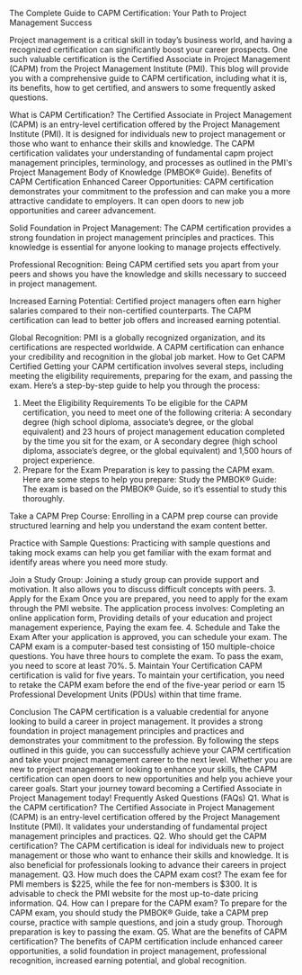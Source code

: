 The Complete Guide to CAPM Certification: Your Path to Project Management Success

Project management is a critical skill in today’s business world, and having a recognized certification can significantly boost your career prospects. One such valuable certification is the Certified Associate in Project Management (CAPM) from the Project Management Institute (PMI). This blog will provide you with a comprehensive guide to CAPM certification, including what it is, its benefits, how to get certified, and answers to some frequently asked questions.

What is CAPM Certification?
The Certified Associate in Project Management (CAPM) is an entry-level certification offered by the Project Management Institute (PMI). It is designed for individuals new to project management or those who want to enhance their skills and knowledge. The CAPM certification validates your understanding of fundamental capm project management principles, terminology, and processes as outlined in the PMI's Project Management Body of Knowledge (PMBOK® Guide).
Benefits of CAPM Certification
Enhanced Career Opportunities: CAPM certification demonstrates your commitment to the profession and can make you a more attractive candidate to employers. It can open doors to new job opportunities and career advancement.


Solid Foundation in Project Management: The CAPM certification provides a strong foundation in project management principles and practices. This knowledge is essential for anyone looking to manage projects effectively.


Professional Recognition: Being CAPM certified sets you apart from your peers and shows you have the knowledge and skills necessary to succeed in project management.


Increased Earning Potential: Certified project managers often earn higher salaries compared to their non-certified counterparts. The CAPM certification can lead to better job offers and increased earning potential.


Global Recognition: PMI is a globally recognized organization, and its certifications are respected worldwide. A CAPM certification can enhance your credibility and recognition in the global job market.
How to Get CAPM Certified
Getting your CAPM certification involves several steps, including meeting the eligibility requirements, preparing for the exam, and passing the exam. Here’s a step-by-step guide to help you through the process:
1. Meet the Eligibility Requirements
To be eligible for the CAPM certification, you need to meet one of the following criteria:
A secondary degree (high school diploma, associate’s degree, or the global equivalent) and 23 hours of project management education completed by the time you sit for the exam, or
A secondary degree (high school diploma, associate’s degree, or the global equivalent) and 1,500 hours of project experience.
2. Prepare for the Exam
Preparation is key to passing the CAPM exam. Here are some steps to help you prepare:
Study the PMBOK® Guide: The exam is based on the PMBOK® Guide, so it’s essential to study this thoroughly.


Take a CAPM Prep Course: Enrolling in a CAPM prep course can provide structured learning and help you understand the exam content better.


Practice with Sample Questions: Practicing with sample questions and taking mock exams can help you get familiar with the exam format and identify areas where you need more study.


Join a Study Group: Joining a study group can provide support and motivation. It also allows you to discuss difficult concepts with peers.
3. Apply for the Exam
Once you are prepared, you need to apply for the exam through the PMI website. The application process involves:
Completing an online application form,
Providing details of your education and project management experience,
Paying the exam fee.
4. Schedule and Take the Exam
After your application is approved, you can schedule your exam. The CAPM exam is a computer-based test consisting of 150 multiple-choice questions. You have three hours to complete the exam. To pass the exam, you need to score at least 70%.
5. Maintain Your Certification
CAPM certification is valid for five years. To maintain your certification, you need to retake the CAPM exam before the end of the five-year period or earn 15 Professional Development Units (PDUs) within that time frame.

Conclusion
The CAPM certification is a valuable credential for anyone looking to build a career in project management. It provides a strong foundation in project management principles and practices and demonstrates your commitment to the profession. By following the steps outlined in this guide, you can successfully achieve your CAPM certification and take your project management career to the next level.
Whether you are new to project management or looking to enhance your skills, the CAPM certification can open doors to new opportunities and help you achieve your career goals. Start your journey toward becoming a Certified Associate in Project Management today!
Frequently Asked Questions (FAQs)
Q1. What is the CAPM certification?
The Certified Associate in Project Management (CAPM) is an entry-level certification offered by the Project Management Institute (PMI). It validates your understanding of fundamental project management principles and practices.
Q2. Who should get the CAPM certification?
The CAPM certification is ideal for individuals new to project management or those who want to enhance their skills and knowledge. It is also beneficial for professionals looking to advance their careers in project management.
Q3. How much does the CAPM exam cost?
The exam fee for PMI members is $225, while the fee for non-members is $300. It is advisable to check the PMI website for the most up-to-date pricing information.
Q4. How can I prepare for the CAPM exam?
To prepare for the CAPM exam, you should study the PMBOK® Guide, take a CAPM prep course, practice with sample questions, and join a study group. Thorough preparation is key to passing the exam.
Q5. What are the benefits of CAPM certification?
The benefits of CAPM certification include enhanced career opportunities, a solid foundation in project management, professional recognition, increased earning potential, and global recognition.
